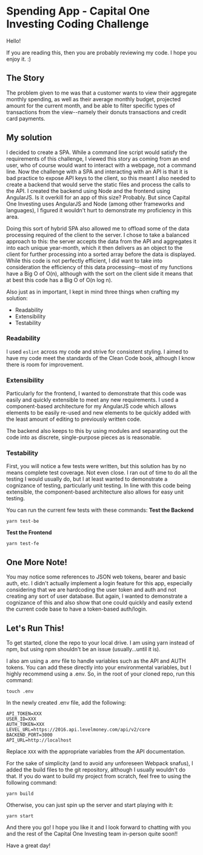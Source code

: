 Spending App - Capital One Investing Coding Challenge
=====================================================

Hello!

If you are reading this, then you are probably reviewing my code. I hope you enjoy it. :)

## The Story

The problem given to me was that a customer wants to view their aggregate monthly spending, as well as their average monthly budget, projected amount for the current month, and be able to filter specific types of transactions from the view--namely their donuts transactions and credit card payments.

## My solution
I decided to create a SPA. While a command line script would satisfy the requirements of this challenge, I viewed this story as coming from an end user, who of course would want to interact with a webpage, not a command line. Now the challenge with a SPA and interacting with an API is that it is bad practice to expose API keys to the client, so this meant I also needed to create a backend that would serve the static files and process the calls to the API. I created the backend using Node and the frontend using AngularJS. Is it overkill for an app of this size? Probably. But since Capital One Investing uses AngularJS and Node (among other frameworks and languages), I figured it wouldn't hurt to demonstrate my proficiency in this area.

Doing this sort of hybrid SPA also allowed me to offload some of the data processing required of the client to the server. I chose to take a balanced approach to this: the server accepts the data from the API and aggregates it into each unique year-month, which it then delivers as an object to the client for further processing into a sorted array before the data is displayed. While this code is not perfectly efficient, I did want to take into consideration the efficiency of this data processing--most of my functions have a Big O of O(n), although with the sort on the client side it means that at best this code has a Big O of O(n log n).

Also just as in important, I kept in mind three things when crafting my solution:
+ Readability
+ Extensibility
+ Testability

### Readability
I used `eslint` across my code and strive for consistent styling. I aimed to have my code meet the standards of the Clean Code book, although I know there is room for improvement.

### Extensibility
Particularly for the frontend, I wanted to demonstrate that this code was easily and quickly extensible to meet any new requirements. I used a component-based architecture for my AngularJS code which allows elements to be easily re-used and new elements to be quickly added with the least amount of editing to previously written code.

The backend also keeps to this by using modules and separating out the code into as discrete, single-purpose pieces as is reasonable.

### Testability
First, you will notice a few tests were written, but this solution has by no means complete test coverage. Not even close. I ran out of time to do all the testing I would usually do, but I at least wanted to demonstrate a cognizance of testing, particularly unit testing. In line with this code being extensible, the component-based architecture also allows for easy unit testing.

You can run the current few tests with these commands:
**Test the Backend**
```
yarn test-be
```
**Test the Frontend**
```
yarn test-fe
```

## One More Note!
You may notice some references to JSON web tokens, bearer and basic auth, etc. I didn't actually implement a login feature for this app, especially considering that we are hardcoding the user token and auth and not creating any sort of user database. But again, I wanted to demonstrate a cognizance of this and also show that one could quickly and easily extend the current code base to have a token-based auth/login.

## Let's Run This!
To get started, clone the repo to your local drive. I am using yarn instead of npm, but using npm shouldn't be an issue (usually...until it is).

I also am using a .env file to handle variables such as the API and AUTH tokens. You can add these directly into your environmental variables, but I highly recommend using a .env. So, in the root of your cloned repo, run this command:
```
touch .env
```

In the newly created .env file, add the following:
```
API_TOKEN=XXX
USER_ID=XXX
AUTH_TOKEN=XXX
LEVEL_URL=https://2016.api.levelmoney.com/api/v2/core
BACKEND_PORT=3000
API_URL=http://localhost
```
Replace `XXX` with the appropriate variables from the API documentation.

For the sake of simplicity (and to avoid any unforeseen Webpack snafus), I added the build files to the git repository, although I usually wouldn't do that. If you do want to build my project from scratch, feel free to using the following command:
```
yarn build
```
Otherwise, you can just spin up the server and start playing with it:
```
yarn start
```

And there you go! I hope you like it and I look forward to chatting with you and the rest of the Capital One Investing team in-person quite soon!!

Have a great day!
